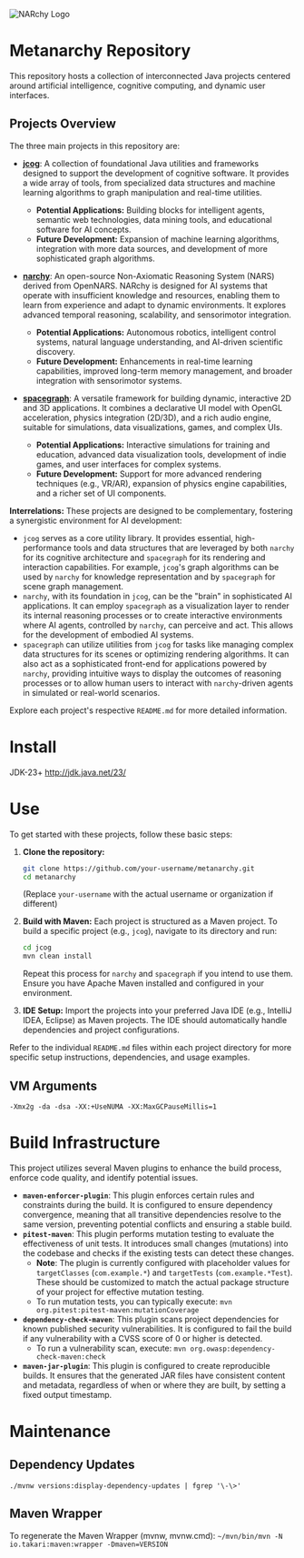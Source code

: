 ![NARchy Logo](https://bytebucket.org/seh/narchy/raw/skynet2/doc/narchy_banner.jpg)
# Metanarchy Repository

This repository hosts a collection of interconnected Java projects centered around artificial intelligence, cognitive computing, and dynamic user interfaces.

## Projects Overview

The three main projects in this repository are:

*   **[jcog](./jcog/README.md)**: A collection of foundational Java utilities and frameworks designed to support the development of cognitive software. It provides a wide array of tools, from specialized data structures and machine learning algorithms to graph manipulation and real-time utilities.
    *   **Potential Applications:** Building blocks for intelligent agents, semantic web technologies, data mining tools, and educational software for AI concepts.
    *   **Future Development:** Expansion of machine learning algorithms, integration with more data sources, and development of more sophisticated graph algorithms.

*   **[narchy](./narchy/README.md)**: An open-source Non-Axiomatic Reasoning System (NARS) derived from OpenNARS. NARchy is designed for AI systems that operate with insufficient knowledge and resources, enabling them to learn from experience and adapt to dynamic environments. It explores advanced temporal reasoning, scalability, and sensorimotor integration.
    *   **Potential Applications:** Autonomous robotics, intelligent control systems, natural language understanding, and AI-driven scientific discovery.
    *   **Future Development:** Enhancements in real-time learning capabilities, improved long-term memory management, and broader integration with sensorimotor systems.

*   **[spacegraph](./spacegraph/README.md)**: A versatile framework for building dynamic, interactive 2D and 3D applications. It combines a declarative UI model with OpenGL acceleration, physics integration (2D/3D), and a rich audio engine, suitable for simulations, data visualizations, games, and complex UIs.
    *   **Potential Applications:** Interactive simulations for training and education, advanced data visualization tools, development of indie games, and user interfaces for complex systems.
    *   **Future Development:** Support for more advanced rendering techniques (e.g., VR/AR), expansion of physics engine capabilities, and a richer set of UI components.

**Interrelations:**
These projects are designed to be complementary, fostering a synergistic environment for AI development:
*   `jcog` serves as a core utility library. It provides essential, high-performance tools and data structures that are leveraged by both `narchy` for its cognitive architecture and `spacegraph` for its rendering and interaction capabilities. For example, `jcog`'s graph algorithms can be used by `narchy` for knowledge representation and by `spacegraph` for scene graph management.
*   `narchy`, with its foundation in `jcog`, can be the "brain" in sophisticated AI applications. It can employ `spacegraph` as a visualization layer to render its internal reasoning processes or to create interactive environments where AI agents, controlled by `narchy`, can perceive and act. This allows for the development of embodied AI systems.
*   `spacegraph` can utilize utilities from `jcog` for tasks like managing complex data structures for its scenes or optimizing rendering algorithms. It can also act as a sophisticated front-end for applications powered by `narchy`, providing intuitive ways to display the outcomes of reasoning processes or to allow human users to interact with `narchy`-driven agents in simulated or real-world scenarios.

Explore each project's respective `README.md` for more detailed information.

# Install
JDK-23+ http://jdk.java.net/23/

# Use
To get started with these projects, follow these basic steps:

1.  **Clone the repository:**
    ```bash
    git clone https://github.com/your-username/metanarchy.git
    cd metanarchy
    ```
    (Replace `your-username` with the actual username or organization if different)

2.  **Build with Maven:**
    Each project is structured as a Maven project. To build a specific project (e.g., `jcog`), navigate to its directory and run:
    ```bash
    cd jcog
    mvn clean install
    ```
    Repeat this process for `narchy` and `spacegraph` if you intend to use them. Ensure you have Apache Maven installed and configured in your environment.

3.  **IDE Setup:**
    Import the projects into your preferred Java IDE (e.g., IntelliJ IDEA, Eclipse) as Maven projects. The IDE should automatically handle dependencies and project configurations.

Refer to the individual `README.md` files within each project directory for more specific setup instructions, dependencies, and usage examples.

## VM Arguments
```-Xmx2g -da -dsa -XX:+UseNUMA -XX:MaxGCPauseMillis=1```

# Build Infrastructure

This project utilizes several Maven plugins to enhance the build process, enforce code quality, and identify potential issues.

*   **`maven-enforcer-plugin`**: This plugin enforces certain rules and constraints during the build. It is configured to ensure dependency convergence, meaning that all transitive dependencies resolve to the same version, preventing potential conflicts and ensuring a stable build.
*   **`pitest-maven`**: This plugin performs mutation testing to evaluate the effectiveness of unit tests. It introduces small changes (mutations) into the codebase and checks if the existing tests can detect these changes.
    *   **Note**: The plugin is currently configured with placeholder values for `targetClasses` (`com.example.*`) and `targetTests` (`com.example.*Test`). These should be customized to match the actual package structure of your project for effective mutation testing.
    *   To run mutation tests, you can typically execute: `mvn org.pitest:pitest-maven:mutationCoverage`
*   **`dependency-check-maven`**: This plugin scans project dependencies for known published security vulnerabilities. It is configured to fail the build if any vulnerability with a CVSS score of 0 or higher is detected.
    *   To run a vulnerability scan, execute: `mvn org.owasp:dependency-check-maven:check`
*   **`maven-jar-plugin`**: This plugin is configured to create reproducible builds. It ensures that the generated JAR files have consistent content and metadata, regardless of when or where they are built, by setting a fixed output timestamp.

# Maintenance

## Dependency Updates
```./mvnw versions:display-dependency-updates | fgrep '\-\>'```

## Maven Wrapper
To regenerate the Maven Wrapper (mvnw, mvnw.cmd):
```~/mvn/bin/mvn -N io.takari:maven:wrapper -Dmaven=VERSION```
